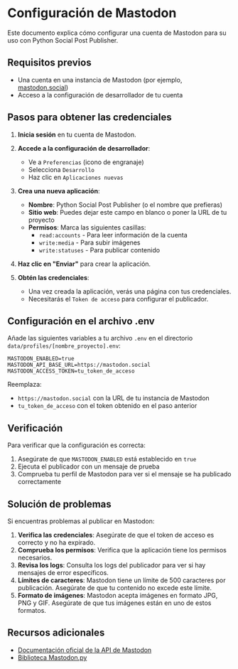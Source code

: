 # Configuración de Mastodon

Este documento explica cómo configurar una cuenta de Mastodon para su uso con Python Social Post Publisher.

## Requisitos previos

- Una cuenta en una instancia de Mastodon (por ejemplo, [mastodon.social](https://mastodon.social/))
- Acceso a la configuración de desarrollador de tu cuenta

## Pasos para obtener las credenciales

1. **Inicia sesión** en tu cuenta de Mastodon.

2. **Accede a la configuración de desarrollador**:
   - Ve a `Preferencias` (icono de engranaje)
   - Selecciona `Desarrollo`
   - Haz clic en `Aplicaciones nuevas`

3. **Crea una nueva aplicación**:
   - **Nombre**: Python Social Post Publisher (o el nombre que prefieras)
   - **Sitio web**: Puedes dejar este campo en blanco o poner la URL de tu proyecto
   - **Permisos**: Marca las siguientes casillas:
     - `read:accounts` - Para leer información de la cuenta
     - `write:media` - Para subir imágenes
     - `write:statuses` - Para publicar contenido

4. **Haz clic en "Enviar"** para crear la aplicación.

5. **Obtén las credenciales**:
   - Una vez creada la aplicación, verás una página con tus credenciales.
   - Necesitarás el `Token de acceso` para configurar el publicador.

## Configuración en el archivo .env

Añade las siguientes variables a tu archivo `.env` en el directorio `data/profiles/[nombre_proyecto].env`:

```
MASTODON_ENABLED=true
MASTODON_API_BASE_URL=https://mastodon.social
MASTODON_ACCESS_TOKEN=tu_token_de_acceso
```

Reemplaza:
- `https://mastodon.social` con la URL de tu instancia de Mastodon
- `tu_token_de_acceso` con el token obtenido en el paso anterior

## Verificación

Para verificar que la configuración es correcta:

1. Asegúrate de que `MASTODON_ENABLED` está establecido en `true`
2. Ejecuta el publicador con un mensaje de prueba
3. Comprueba tu perfil de Mastodon para ver si el mensaje se ha publicado correctamente

## Solución de problemas

Si encuentras problemas al publicar en Mastodon:

1. **Verifica las credenciales**: Asegúrate de que el token de acceso es correcto y no ha expirado.
2. **Comprueba los permisos**: Verifica que la aplicación tiene los permisos necesarios.
3. **Revisa los logs**: Consulta los logs del publicador para ver si hay mensajes de error específicos.
4. **Límites de caracteres**: Mastodon tiene un límite de 500 caracteres por publicación. Asegúrate de que tu contenido no excede este límite.
5. **Formato de imágenes**: Mastodon acepta imágenes en formato JPG, PNG y GIF. Asegúrate de que tus imágenes están en uno de estos formatos.

## Recursos adicionales

- [Documentación oficial de la API de Mastodon](https://docs.joinmastodon.org/api/)
- [Biblioteca Mastodon.py](https://mastodonpy.readthedocs.io/en/stable/)